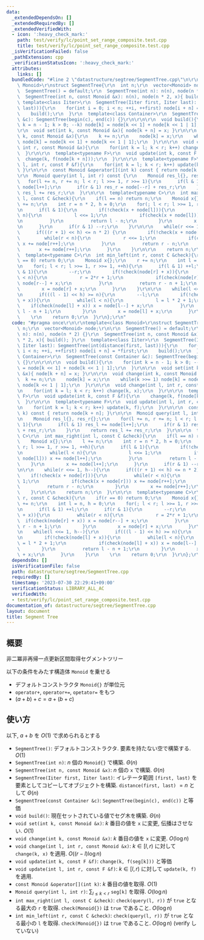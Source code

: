 ```yaml
---
data:
  _extendedDependsOn: []
  _extendedRequiredBy: []
  _extendedVerifiedWith:
  - icon: ':heavy_check_mark:'
    path: test/verify/lc/point_set_range_composite.test.cpp
    title: test/verify/lc/point_set_range_composite.test.cpp
  _isVerificationFailed: false
  _pathExtension: cpp
  _verificationStatusIcon: ':heavy_check_mark:'
  attributes:
    links: []
  bundledCode: "#line 2 \"datastructure/segtree/SegmentTree.cpp\"\n\r\ntemplate<class\
    \ Monoid>\r\nstruct SegmentTree{\r\n  int n;\r\n  vector<Monoid> node;\r\n\r\n\
    \  SegmentTree() = default;\r\n  SegmentTree(int n): n(n), node(n * 2) {}\r\n\
    \  SegmentTree(int n, const Monoid &x): n(n), node(n * 2, x){ build(); }\r\n \
    \ template<class Iiter>\r\n  SegmentTree(Iiter first, Iiter last): SegmentTree(int(distance(first,\
    \ last))){\r\n    for(int i = 0; i < n; ++i, ++first) node[i + n] = *first;\r\n\
    \    build();\r\n  }\r\n  template<class Container>\r\n  SegmentTree(const Container\
    \ &c): SegmentTree(begin(c), end(c)) {}\r\n\r\n\r\n  void build(){\r\n    for(int\
    \ k = n - 1; k > 0; --k) node[k] = node[k << 1] + node[k << 1 | 1];\r\n  }\r\n\
    \r\n  void set(int k, const Monoid &x){ node[k + n] = x; }\r\n\r\n  void change(int\
    \ k, const Monoid &x){\r\n    k += n;\r\n    node[k] = x;\r\n    while(k >>= 1)\
    \ node[k] = node[k << 1] + node[k << 1 | 1];\r\n  }\r\n\r\n  void change(int l,\
    \ int r, const Monoid &x){\r\n    for(int k = l; k < r; k++) change(k, x);\r\n\
    \  }\r\n\r\n  template<typename F>\r\n  void update(int k, const F &f){\r\n  \
    \  change(k, f(node[k + n]));\r\n  }\r\n\r\n  template<typename F>\r\n  void update(int\
    \ l, int r, const F &f){\r\n    for(int k = l; k < r; k++) update(k, f);\r\n \
    \ }\r\n\r\n  const Monoid &operator[](int k) const { return node[k + n]; }\r\n\
    \r\n  Monoid query(int l, int r) const {\r\n    Monoid res_l{}, res_r{};\r\n \
    \   for(l += n, r += n; l < r; l >>= 1, r >>= 1){\r\n      if(l & 1) res_l +=\
    \ node[l++];\r\n      if(r & 1) res_r = node[--r] + res_r;\r\n    }\r\n    return\
    \ res_l += res_r;\r\n  }\r\n\r\n  template<typename C>\r\n  int max_right(int\
    \ l, const C &check){\r\n    if(l == n) return n;\r\n    Monoid x{};\r\n    l\
    \ += n;\r\n    int r = n * 2, h = 0;\r\n    for(; l < r; l >>= 1, r >>= 1, ++h){\r\
    \n      if(l & 1){\r\n        if(!check(x + node[l])){\r\n          while(l <\
    \ n){\r\n            l <<= 1;\r\n            if(check(x + node[l])) x += node[l++];\r\
    \n          }\r\n          return l - n;\r\n        }\r\n        x += node[l++];\r\
    \n      }\r\n      if(r & 1) --r;\r\n    }\r\n\r\n    while(r <<= 1, h--){\r\n\
    \      if(((r + 1) << h) <= n * 2) {\r\n        if(!check(x + node[r])){\r\n \
    \         while(r < n){\r\n            r <<= 1;\r\n            if(check(x + node[r]))\
    \ x += node[r++];\r\n          }\r\n          return r - n;\r\n        }\r\n \
    \       x += node[r++];\r\n      }\r\n    }\r\n\r\n    return n;\r\n  }\r\n\r\n\
    \  template<typename C>\r\n  int min_left(int r, const C &check){\r\n    if(r\
    \ == 0) return 0;\r\n    Monoid x{};\r\n    r += n;\r\n    int l = n, h = 0;\r\
    \n    for(; l < r; l >>= 1, r >>= 1, ++h){\r\n      if(l & 1) ++l;\r\n      if(r\
    \ & 1){\r\n        --r;\r\n        if(!check(node[r] + x)){\r\n          while(r\
    \ < n){\r\n            r = 2*r + 1;\r\n            if(check(node[r] + x)) x =\
    \ node[r--] + x;\r\n          }\r\n          return r - n + 1;\r\n        }\r\n\
    \        x = node[r] + x;\r\n      }\r\n    }\r\n\r\n    while(l <<= 1, h--){\r\
    \n      if(((l - 1) << h) >= n){\r\n        --l;\r\n        if(!check(node[l]\
    \ + x)){\r\n          while(l < n){\r\n            l = l * 2 + 1;\r\n        \
    \    if(check(node[l] + x)) x = node[l--] + x;\r\n          }\r\n          return\
    \ l - n + 1;\r\n        }\r\n        x = node[l] + x;\r\n      }\r\n    }\r\n\
    \    \r\n    return 0;\r\n  }\r\n};\r\n"
  code: "#pragma once\r\n\r\ntemplate<class Monoid>\r\nstruct SegmentTree{\r\n  int\
    \ n;\r\n  vector<Monoid> node;\r\n\r\n  SegmentTree() = default;\r\n  SegmentTree(int\
    \ n): n(n), node(n * 2) {}\r\n  SegmentTree(int n, const Monoid &x): n(n), node(n\
    \ * 2, x){ build(); }\r\n  template<class Iiter>\r\n  SegmentTree(Iiter first,\
    \ Iiter last): SegmentTree(int(distance(first, last))){\r\n    for(int i = 0;\
    \ i < n; ++i, ++first) node[i + n] = *first;\r\n    build();\r\n  }\r\n  template<class\
    \ Container>\r\n  SegmentTree(const Container &c): SegmentTree(begin(c), end(c))\
    \ {}\r\n\r\n\r\n  void build(){\r\n    for(int k = n - 1; k > 0; --k) node[k]\
    \ = node[k << 1] + node[k << 1 | 1];\r\n  }\r\n\r\n  void set(int k, const Monoid\
    \ &x){ node[k + n] = x; }\r\n\r\n  void change(int k, const Monoid &x){\r\n  \
    \  k += n;\r\n    node[k] = x;\r\n    while(k >>= 1) node[k] = node[k << 1] +\
    \ node[k << 1 | 1];\r\n  }\r\n\r\n  void change(int l, int r, const Monoid &x){\r\
    \n    for(int k = l; k < r; k++) change(k, x);\r\n  }\r\n\r\n  template<typename\
    \ F>\r\n  void update(int k, const F &f){\r\n    change(k, f(node[k + n]));\r\n\
    \  }\r\n\r\n  template<typename F>\r\n  void update(int l, int r, const F &f){\r\
    \n    for(int k = l; k < r; k++) update(k, f);\r\n  }\r\n\r\n  const Monoid &operator[](int\
    \ k) const { return node[k + n]; }\r\n\r\n  Monoid query(int l, int r) const {\r\
    \n    Monoid res_l{}, res_r{};\r\n    for(l += n, r += n; l < r; l >>= 1, r >>=\
    \ 1){\r\n      if(l & 1) res_l += node[l++];\r\n      if(r & 1) res_r = node[--r]\
    \ + res_r;\r\n    }\r\n    return res_l += res_r;\r\n  }\r\n\r\n  template<typename\
    \ C>\r\n  int max_right(int l, const C &check){\r\n    if(l == n) return n;\r\n\
    \    Monoid x{};\r\n    l += n;\r\n    int r = n * 2, h = 0;\r\n    for(; l <\
    \ r; l >>= 1, r >>= 1, ++h){\r\n      if(l & 1){\r\n        if(!check(x + node[l])){\r\
    \n          while(l < n){\r\n            l <<= 1;\r\n            if(check(x +\
    \ node[l])) x += node[l++];\r\n          }\r\n          return l - n;\r\n    \
    \    }\r\n        x += node[l++];\r\n      }\r\n      if(r & 1) --r;\r\n    }\r\
    \n\r\n    while(r <<= 1, h--){\r\n      if(((r + 1) << h) <= n * 2) {\r\n    \
    \    if(!check(x + node[r])){\r\n          while(r < n){\r\n            r <<=\
    \ 1;\r\n            if(check(x + node[r])) x += node[r++];\r\n          }\r\n\
    \          return r - n;\r\n        }\r\n        x += node[r++];\r\n      }\r\n\
    \    }\r\n\r\n    return n;\r\n  }\r\n\r\n  template<typename C>\r\n  int min_left(int\
    \ r, const C &check){\r\n    if(r == 0) return 0;\r\n    Monoid x{};\r\n    r\
    \ += n;\r\n    int l = n, h = 0;\r\n    for(; l < r; l >>= 1, r >>= 1, ++h){\r\
    \n      if(l & 1) ++l;\r\n      if(r & 1){\r\n        --r;\r\n        if(!check(node[r]\
    \ + x)){\r\n          while(r < n){\r\n            r = 2*r + 1;\r\n          \
    \  if(check(node[r] + x)) x = node[r--] + x;\r\n          }\r\n          return\
    \ r - n + 1;\r\n        }\r\n        x = node[r] + x;\r\n      }\r\n    }\r\n\r\
    \n    while(l <<= 1, h--){\r\n      if(((l - 1) << h) >= n){\r\n        --l;\r\
    \n        if(!check(node[l] + x)){\r\n          while(l < n){\r\n            l\
    \ = l * 2 + 1;\r\n            if(check(node[l] + x)) x = node[l--] + x;\r\n  \
    \        }\r\n          return l - n + 1;\r\n        }\r\n        x = node[l]\
    \ + x;\r\n      }\r\n    }\r\n    \r\n    return 0;\r\n  }\r\n};\r\n"
  dependsOn: []
  isVerificationFile: false
  path: datastructure/segtree/SegmentTree.cpp
  requiredBy: []
  timestamp: '2023-07-30 22:29:41+09:00'
  verificationStatus: LIBRARY_ALL_AC
  verifiedWith:
  - test/verify/lc/point_set_range_composite.test.cpp
documentation_of: datastructure/segtree/SegmentTree.cpp
layout: document
title: Segment Tree
---
```


## 概要

非二冪非再帰一点更新区間取得セグメントツリー

以下の条件をみたす構造体 `Monoid` を乗せる

- デフォルトコンストラクタ `Monoid{}` が単位元
- `operator+`, `operator+=`, `opetator=` をもつ
- $(a + b) + c = a + (b + c)$

## 使い方

以下, $a + b$ を $O(1)$ で求められるとする

- `SegmentTree()`: デフォルトコンストラクタ. 要素を持たない空で構築する. $O(1)$
- `SegmentTree(int n)`: $n$ 個の `Monoid{}` で構築. $\Theta(n)$
- `SegmentTree(int n, const Monoid &x)`: $n$ 個の `x` で構築. $\Theta(n)$
- `SegmentTree(Iiter first, Iiter last)`: イレテータ範囲 `[first, last)` を要素としてコピーしてオブジェクトを構築. `distance(first, last)` $= n$ として $\Theta(n)$
- `SegmentTree(const Container &c)`: `SegmentTree(begin(c), end(c))` と等価
- `void build()`: 現在セットされている値でセグ木を構築. $\Theta(n)$
- `void set(int k, const Monoid &x)`: $k$ 番目の値を `x` に変更, 伝播はさせない. $O(1)$
- `void change(int k, const Monoid &x)`: $k$ 番目の値を `x` に変更. $O(\log n)$
- `void change(int l, int r, const Monoid &x)`: $k \in [l, r)$ に対して `change(k, x)` を適用. $O((r - l)\log n)$
- `void update(int k, const F &f)`: `change(k, f(seg[k]))` と等価
- `void update(int l, int r, const F &f)`: $k \in [l, r)$ に対して `update(k, f)` を適用.
- `const Monoid &operator[](int k)`: $k$ 番目の値を取得. $O(1)$
- `Monoid query(int l, int r)`: $\sum _ {l \le k < r}$ `seg[k]` を取得. $O(\log n)$
- `int max_right(int l, const C &check)`: `check(query(l, r))` が `true` となる最大の `r` を取得. `check(Monoid{})` は `true` であること. $O(\log n)$
- `int min_left(int r, const C &check)`: `check(query(l, r))` が `true` となる最小の `l` を取得. `check(Monoid{})` は `true` であること. $O(\log n)$ (verify していない)

